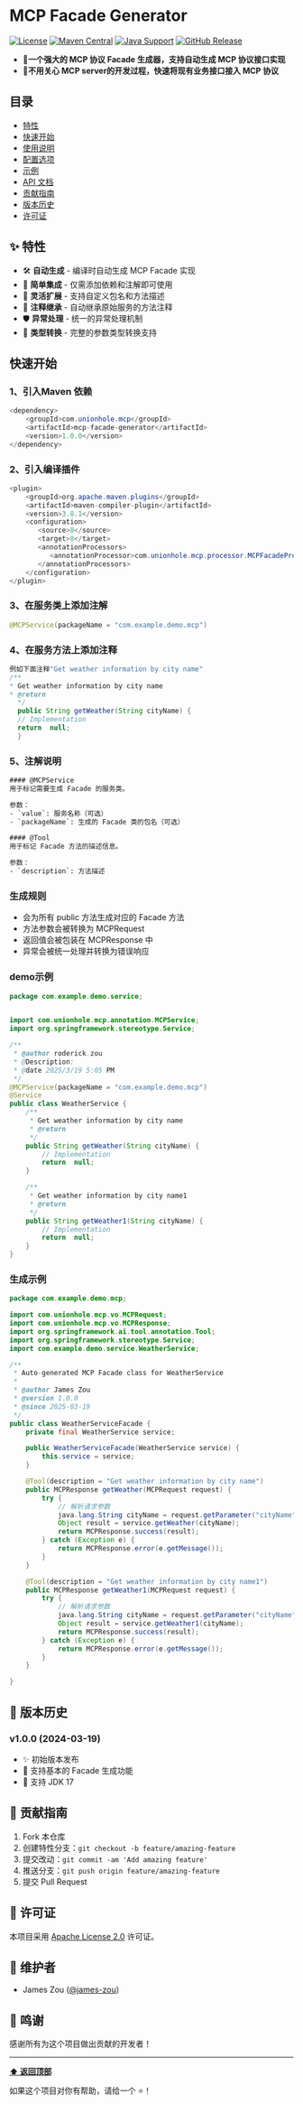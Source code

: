 <div align="left">

# MCP Facade Generator

[![License](https://img.shields.io/badge/license-Apache%202-4EB1BA.svg)](https://www.apache.org/licenses/LICENSE-2.0.html)
[![Maven Central](https://img.shields.io/maven-central/v/org.example/mcp-facade-generator.svg)](https://search.maven.org/search?q=g:com.unionhole.mcp:mcp-facade-generator)
[![Java Support](https://img.shields.io/badge/Java-17+-green.svg)](https://openjdk.java.net/)
[![GitHub Release](https://img.shields.io/github/v/release/james-zou/mcp-facade-generator)](https://github.com/james-zou/mcp-facade-generator/releases)

- 🚀**一个强大的 MCP 协议 Facade 生成器，支持自动生成 MCP 协议接口实现**
- 🔌**不用关心 MCP server的开发过程，快速将现有业务接口接入 MCP 协议**
## 目录

- [特性](#特性)
- [快速开始](#快速开始)
- [使用说明](#使用说明)
- [配置选项](#配置选项)
- [示例](#示例)
- [API 文档](#api-文档)
- [贡献指南](#贡献指南)
- [版本历史](#版本历史)
- [许可证](#许可证)

## ✨ 特性

- 🛠️ **自动生成** - 编译时自动生成 MCP Facade 实现
- 🎯 **简单集成** - 仅需添加依赖和注解即可使用
- 🔌 **灵活扩展** - 支持自定义包名和方法描述
- 📝 **注释继承** - 自动继承原始服务的方法注释
- 🛡️ **异常处理** - 统一的异常处理机制
- 🔄 **类型转换** - 完整的参数类型转换支持

## 快速开始

### 1、引入Maven 依赖 
``` java
<dependency>
    <groupId>com.unionhole.mcp</groupId>
    <artifactId>mcp-facade-generator</artifactId>
    <version>1.0.0</version>
</dependency>
```

### 2、引入编译插件
``` java
<plugin>
    <groupId>org.apache.maven.plugins</groupId>
    <artifactId>maven-compiler-plugin</artifactId>
    <version>3.8.1</version>
    <configuration>
       <source>8</source>
       <target>8</target>
       <annotationProcessors>
          <annotationProcessor>com.unionhole.mcp.processor.MCPFacadeProcessor</annotationProcessor>
       </annotationProcessors>
    </configuration>
</plugin>
```
### 3、在服务类上添加注解
``` java
@MCPService(packageName = "com.example.demo.mcp")
```
### 4、在服务方法上添加注释
``` java
例如下面注释"Get weather information by city name"
/**
* Get weather information by city name
* @return
  */
  public String getWeather(String cityName) {
  // Implementation
  return  null;
  }

```
### 5、注解说明
``` xml
#### @MCPService
用于标记需要生成 Facade 的服务类。

参数：
- `value`: 服务名称（可选）
- `packageName`: 生成的 Facade 类的包名（可选）

#### @Tool
用于标记 Facade 方法的描述信息。

参数：
- `description`: 方法描述


```

### 生成规则

- 会为所有 public 方法生成对应的 Facade 方法
- 方法参数会被转换为 MCPRequest
- 返回值会被包装在 MCPResponse 中
- 异常会被统一处理并转换为错误响应

### demo示例
``` java
package com.example.demo.service;


import com.unionhole.mcp.annotation.MCPService;
import org.springframework.stereotype.Service;

/**
 * @author roderick.zou
 * @Description:
 * @date 2025/3/19 5:05 PM
 */
@MCPService(packageName = "com.example.demo.mcp")
@Service
public class WeatherService {
    /**
     * Get weather information by city name
     * @return
     */
    public String getWeather(String cityName) {
        // Implementation
        return  null;
    }

    /**
     * Get weather information by city name1
     * @return
     */
    public String getWeather1(String cityName) {
        // Implementation
        return  null;
    }
}
```
### 生成示例
``` java
package com.example.demo.mcp;

import com.unionhole.mcp.vo.MCPRequest;
import com.unionhole.mcp.vo.MCPResponse;
import org.springframework.ai.tool.annotation.Tool;
import org.springframework.stereotype.Service;
import com.example.demo.service.WeatherService;

/**
 * Auto-generated MCP Facade class for WeatherService
 *
 * @author James Zou
 * @version 1.0.0
 * @since 2025-03-19
 */
public class WeatherServiceFacade {
    private final WeatherService service;

    public WeatherServiceFacade(WeatherService service) {
        this.service = service;
    }

    @Tool(description = "Get weather information by city name")
    public MCPResponse getWeather(MCPRequest request) {
        try {
            // 解析请求参数
            java.lang.String cityName = request.getParameter("cityName", java.lang.String.class);
            Object result = service.getWeather(cityName);
            return MCPResponse.success(result);
        } catch (Exception e) {
            return MCPResponse.error(e.getMessage());
        }
    }

    @Tool(description = "Get weather information by city name1")
    public MCPResponse getWeather1(MCPRequest request) {
        try {
            // 解析请求参数
            java.lang.String cityName = request.getParameter("cityName", java.lang.String.class);
            Object result = service.getWeather1(cityName);
            return MCPResponse.success(result);
        } catch (Exception e) {
            return MCPResponse.error(e.getMessage());
        }
    }

}

```

## 🔄 版本历史

### v1.0.0 (2024-03-19)
- ✨ 初始版本发布
- 🎉 支持基本的 Facade 生成功能
- 💪 支持 JDK 17

## 🤝 贡献指南

1. Fork 本仓库
2. 创建特性分支：`git checkout -b feature/amazing-feature`
3. 提交改动：`git commit -am 'Add amazing feature'`
4. 推送分支：`git push origin feature/amazing-feature`
5. 提交 Pull Request

## 📄 许可证

本项目采用 [Apache License 2.0](LICENSE) 许可证。

## 👥 维护者

- James Zou ([@james-zou](https://github.com/james-zou))

## 🙏 鸣谢

感谢所有为这个项目做出贡献的开发者！

---



**[⬆ 返回顶部](#mcp-facade-generator)**

如果这个项目对你有帮助，请给一个 ⭐️！

</div>


